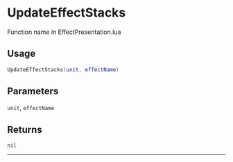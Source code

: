 # UpdateEffectStacks
Function name in EffectPresentation.lua
## Usage
```lua
UpdateEffectStacks(unit, effectName)
```
## Parameters
`unit`, `effectName`
## Returns
`nil`

---